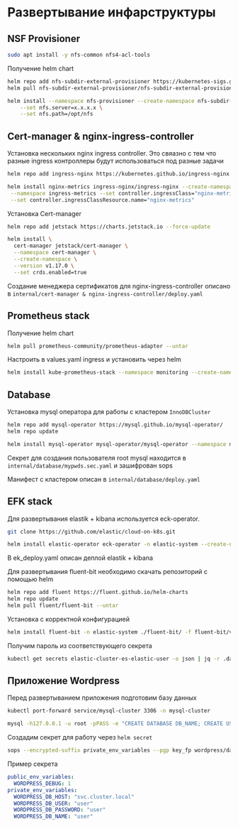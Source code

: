 # Развертывание инфарструктуры

## NSF Provisioner

```bash
sudo apt install -y nfs-common nfs4-acl-tools 
```

Получение helm chart

```bash
helm repo add nfs-subdir-external-provisioner https://kubernetes-sigs.github.io/nfs-subdir-external-provisioner/
helm pull nfs-subdir-external-provisioner/nfs-subdir-external-provisioner --untar
```

```bash
helm install --namespace nfs-provisioner --create-namespace nfs-subdir-external-provisioner nfs-subdir-external-provisioner/nfs-subdir-external-provisioner \
    --set nfs.server=x.x.x.x \
    --set nfs.path=/opt/nfs 
```

## Cert-manager & nginx-ingress-controller

Установка нескольких nginx ingress controller. Это свяазно с тем что разные ingress контроллеры будут использоваться под разные задачи

```bash
helm repo add ingress-nginx https://kubernetes.github.io/ingress-nginx --force-update
```

```bash
helm install nginx-metrics ingress-nginx/ingress-nginx --create-namespace \
 --namespace ingress-metrics --set controller.ingressClass="nginx-metrics" \
 --set controller.ingressClassResource.name="nginx-metrics" 
```

Установка Cert-manager

```bash
helm repo add jetstack https://charts.jetstack.io --force-update
```

```bash
helm install \
  cert-manager jetstack/cert-manager \
  --namespace cert-manager \
  --create-namespace \
  --version v1.17.0 \
  --set crds.enabled=true
```

Создание менеджера сертификатов для nginx-ingress-controller описано в `internal/cert-manager & nginx-ingress-controller/deploy.yaml`

## Prometheus stack

Получение helm chart

```bash
helm pull prometheus-community/prometheus-adapter --untar
```

Настроить в values.yaml ingress и установить через helm

```bash
helm install kube-prometheus-stack --namespace monitoring --create-namespace --wait -f kube-prometheus-stack/values.yaml ./kube-prometheus-stack
```

## Database

Установка mysql оператора для работы с кластером `InnoDBCluster`

```bash
helm repo add mysql-operator https://mysql.github.io/mysql-operator/
helm repo update
```

```bash
helm install mysql-operator mysql-operator/mysql-operator --namespace mysql-system --create-namespace
```

Cекрет для создания пользователя root mysql находится в `internal/database/mypwds.sec.yaml` и зашифрован sops

Манифест с кластером описан в `internal/database/deploy.yaml`

## EFK stack

Для развертывания elastik + kibana используется eck-operator.

```bash
git clone https://github.com/elastic/cloud-on-k8s.git
```

```bash
helm install elastic-operator eck-operator -n elastic-system --create-namespace
```

В ek_deploy.yaml описан деплой elastik + kibana

Для развертывания fluent-bit необходимо скачать репозиторий c помощью helm

```bash
helm repo add fluent https://fluent.github.io/helm-charts
helm repo update
helm pull fluent/fluent-bit --untar
```

Установка с корректной конфигурацией

```bash
helm install fluent-bit -n elastic-system ./fluent-bit/ -f fluent-bit/values.yaml
```

Получим пароль из соответствующего секрета

```bash
kubectl get secrets elastic-cluster-es-elastic-user -o json | jq -r .data.elastic | base64 -d
```

## Приложение Wordpress

Перед развертыванием приложения подготовим базу данных

```bash
kubectl port-forward service/mysql-cluster 3306 -n mysql-cluster
```

```bash
mysql -h127.0.0.1 -u root -pPASS -e "CREATE DATABASE DB_NAME; CREATE USER "USER_APP"@"%" IDENTIFIED BY PASS_APP"; GRANT ALL PRIVILEGES ON NAME_DB.\* TO "USER_APP"@"%"; FLUSH PRIVILEGES; EXIT"
```

Создадим секрет для работу через `helm secret`

```bash
sops --encrypted-suffix private_env_variables --pgp key_fp wordpress/data.sec.yaml
```

Пример секрета

```yaml
public_env_variables:
  WORDPRESS_DEBUG: 1
private_env_variables:
  WORDPRESS_DB_HOST: "svc.cluster.local"
  WORDPRESS_DB_USER: "user"
  WORDPRESS_DB_PASSWORD: "user"
  WORDPRESS_DB_NAME: "user"
```
